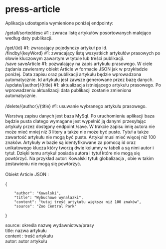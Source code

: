 # press-article

Aplikacja udostępnia wymienione poniżej endpointy:</br>

/getall/sorteddesc #1       : zwraca listę artykułów posortowanych malejąco według daty publikacji.</br>

/get/{id}                #1: zwracający pojedynczy artykuł po id.</br>
/findby/{keyWord}        #1: zwracający listę wszystkich artykułów prasowych po słowie kluczowym zawartym w tytule lub treści publikacji.</br>
/save saveArticle        #1: pozwalający na zapis artykułu prasowego. W ciele żądania zawieramy obiekt Article w formacie JSON jak w przykładzie poniżej.
                             Data zapisu oraz publikacji artykułu będzie wprowadzona automatycznie. Id artykułu jest zawsze generowane przez bazę danych.</br>
/update/{author}/{title} #1: aktualizacja istniejącego artykułu prasowego. Po wprowadzeniu aktualizacji data publikacji zostanie zmieniona automatycznie.</br>  
/delete/{author}/{title} #1: usuwanie wybranego artykułu prasowego.</br>

Warstwą zapisu danych jest baza MySql. Po uruchomieniu aplikacji baza będzie pusta dlatego wymagane jest wypełnić ją danymi przesyłając artykuły przez
dostępny endpoint /save. W trakcie zapisu imię autora nie może mieć mniej niż 3 litery a także nie może być puste. Tytuł a także zawartość artykułu
nie mogą być puste. Artykuł musi mieć więcej niż 100 znaków.
Artykuły w bazie są identyfikowane za pomocą id oraz unikatowego klucza który tworzą dwie kolumny w tabeli a są nimi autor i tytuł. Dzięki temu
artykuł posiada autora i tytuł które nie mogą się powtórzyć. Na przykład autor: Kowalski tytuł: globalizacja , obie w takim zestawieniu nie mogą
się powtórzyć.</br>
</br>
Obiekt Article JSON :

{
        
        "author": "Kowalski",
        "title": "Wybuchowe wynalazki",
        "content": "tutaj treść artykułu większa niż 100 znaków",
        "source": "Zoo Central Park" 
}

source: określa nazwę wydawnictwa/prasy</br>
title: nazwa artykułu</br>
content : treść artykułu</br>
autor: autor artykułu</br>

